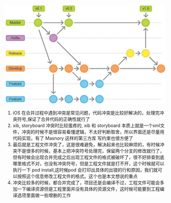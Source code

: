 


![](/assets/images/git.png)


1. iOS 在合并过程中遇到冲突是常见问题，代码冲突是比较好解决的，处理完冲突符号,保证了合并代码的正确性就行了
2.  xib, storyboard 冲突时比较蛋疼的, xib 和 storyboard 本质上就是一个xml文件，冲突的时候不是很容易看懂逻辑，不太好判断取舍，所以界面还是尽量用代码实现，有了 Masnory 这样的第三方库 写约束也很方便了
3. 最后就是工程文件冲突了，这是很难避免，解决起来也比较麻烦的，有时候冲突不是很多的时候，基本上把冲突符号处理完，保留两个分支的修改就行了，但有时候会出现合并完成之后出现工程文件的格式被破坏了，很不好排查到底哪里格式不对，也没有冲突符号，但是工程文件就是打不开，这个时候就可以执行一下 pod install,这时候pod 会打印出具体的出错的行和原因，我们就可以按照这个信息修改工程文件的格式。这个也是本文想说的重点
4. 冲突比较多的时候，都合并完成了，项目还是会编译不过，工程文件可能会多加一下编译资源但是工程里面并没有具体的资源文件，这时候可能要到工程编译选项里面做一些增删的工作